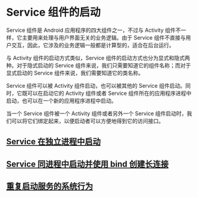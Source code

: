 # Service 组件的启动

Service 组件是 Android 应用程序的四大组件之一，不过与 Activity 组件不一样，它主要用来处理与用户界面无关的业务逻辑。由于 Service 组件不直接与用户交互，因此，它涉及的业务逻辑一般都是计算型的，适合在后台运行。

与 Activity 组件的启动方式类似，Service 组件的启动方式也分为显式和隐式两种。对于隐式启动的 Service 组件来说，我们只需要知道它的组件名称；而对于显式启动的 Service 组件来说，我们需要知道它的类名称。

Service 组件可以被 Activity 组件启动，也可以被其他的 Service 组件启动。同时，它既可以在启动它的 Activity 组件或者 Service 组件所在的应用程序进程中启动，也可以在一个新的应用程序进程中启动。

当一个 Service 组件被一个 Activity 组件或者另外一个 Service 组件启动时，我们可以将它们绑定起来，以便启动者可以方便地得到它的访问接口。

## [Service 在独立进程中启动](android/framework/app_framework/service_launch/service__stanlone_process_launch.md)

## [Service 同进程中启动并使用 bind 创建长连接](android/framework/app_framework/service_launch/service_process_launch_and_bind.md)

## [重复启动服务的系统行为](android/framework/app_framework/service_launch/multi_start_service.md)
